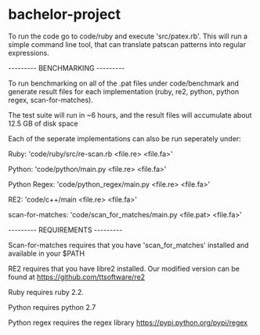 # bachelor-project

To run the code go to code/ruby and execute 'src/patex.rb'.
This will run a simple command line tool, that can translate patscan patterns into
regular expressions.


--------- BENCHMARKING ---------

To run benchmarking on all of the .pat files under code/benchmark
and generate result files for each implementation (ruby, re2, python, python regex, scan-for-matches).

The test suite will run in ~6 hours, and the result files will accumulate about 12.5 GB of disk space


Each of the seperate implementations can also be run seperately under:

Ruby: 'code/ruby/src/re-scan.rb \<file.re\> \<file.fa\>'

Python: 'code/python/main.py \<file.re\> \<file.fa\>'

Python Regex: 'code/python_regex/main.py \<file.re\> \<file.fa\>'

RE2: 'code/c++/main \<file.re\> \<file.fa\>'

scan-for-matches: 'code/scan_for_matches/main.py \<file.pat\> \<file.fa\>'


--------- REQUIREMENTS ---------

Scan-for-matches requires that you have 'scan_for_matches' installed and available in your $PATH

RE2 requires that you have libre2 installed. Our modified version can be found at https://github.com/ttsoftware/re2

Ruby requires ruby 2.2.

Python requires python 2.7

Python regex requires the regex library https://pypi.python.org/pypi/regex
